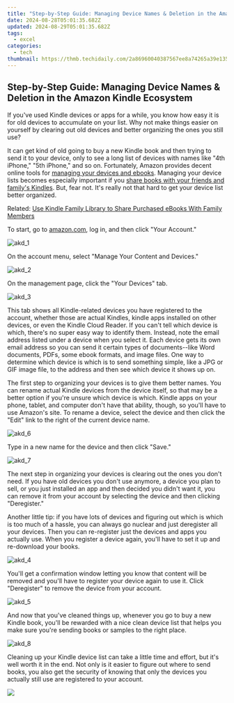 ```yaml
---
title: "Step-by-Step Guide: Managing Device Names & Deletion in the Amazon Kindle Ecosystem"
date: 2024-08-28T05:01:35.682Z
updated: 2024-08-29T05:01:35.682Z
tags:
  - excel
categories:
  - tech
thumbnail: https://thmb.techidaily.com/2a86960040387567ee8a74265a39e135c9493f594810dac12c910c9d9ffd0bfb.jpg
---
```


## Step-by-Step Guide: Managing Device Names & Deletion in the Amazon Kindle Ecosystem

If you've used Kindle devices or apps for a while, you know how easy it is for old devices to accumulate on your list. Why not make things easier on yourself by clearing out old devices and better organizing the ones you still use?

 It can get kind of old going to buy a new Kindle book and then trying to send it to your device, only to see a long list of devices with names like "4th iPhone," "5th iPhone," and so on. Fortunately, Amazon provides decent online tools for [managing your devices and ebooks](https://some-knowledge.techidaily.com/in-2024-how-to-upgrade-your-mac-with-macos-sierra-simplified/). Managing your device lists becomes especially important if you [share books with your friends and family's Kindles](https://fox-blue.techidaily.com/new-the-ultimate-guide-capturing-internet-radio-with-14-methods-for-2024/). But, fear not. It's really not that hard to get your device list better organized.

Related: [Use Kindle Family Library to Share Purchased eBooks With Family Members](https://youtube-data.techidaily.com/onomy-gurus-essential-chefs-to-subscribe-to/) 

 To start, go to [amazon.com](https://www.amazon.com/?tag=hotoge-20&ascsubtag=UUhtgUeUpU218160&asc%5Frefurl=https%3A%2F%2Fwww.howtogeek.com%2F266772%2Fhow-to-rename-and-remove-kindle-devices-on-your-amazon-account%2F&asc%5Fcampaign=Short-Term), log in, and then click "Your Account."

![akd_1](https://static1.howtogeekimages.com/wordpress/wp-content/uploads/2016/08/akd_1.png) 

 On the account menu, select "Manage Your Content and Devices."

![akd_2](https://static1.howtogeekimages.com/wordpress/wp-content/uploads/2016/08/akd_2.png) 

 On the management page, click the "Your Devices" tab.

![akd_3](https://static1.howtogeekimages.com/wordpress/wp-content/uploads/2016/08/akd_3.png) 

 This tab shows all Kindle-related devices you have registered to the account, whether those are actual Kindles, kindle apps installed on other devices, or even the Kindle Cloud Reader. If you can't tell which device is which, there's no super easy way to identify them. Instead, note the email address listed under a device when you select it. Each device gets its own email address so you can send it certain types of documents--like Word documents, PDFs, some ebook formats, and image files. One way to determine which device is which is to send something simple, like a JPG or GIF image file, to the address and then see which device it shows up on.

 The first step to organizing your devices is to give them better names. You can rename actual Kindle devices from the device itself, so that may be a better option if you're unsure which device is which. Kindle apps on your phone, tablet, and computer don't have that ability, though, so you'll have to use Amazon's site. To rename a device, select the device and then click the "Edit" link to the right of the current device name.

![akd_6](https://static1.howtogeekimages.com/wordpress/wp-content/uploads/2016/08/akd_6.png) 

 Type in a new name for the device and then click "Save."

![akd_7](https://static1.howtogeekimages.com/wordpress/wp-content/uploads/2016/08/akd_7.png) 

 The next step in organizing your devices is clearing out the ones you don't need. If you have old devices you don't use anymore, a device you plan to sell, or you just installed an app and then decided you didn't want it, you can remove it from your account by selecting the device and then clicking "Deregister."

 Another little tip: if you have lots of devices and figuring out which is which is too much of a hassle, you can always go nuclear and just deregister all your devices. Then you can re-register just the devices and apps you actually use. When you register a device again, you'll have to set it up and re-download your books.

![akd_4](https://static1.howtogeekimages.com/wordpress/wp-content/uploads/2016/08/akd_4-1.png) 

 You'll get a confirmation window letting you know that content will be removed and you'll have to register your device again to use it. Click "Deregister" to remove the device from your account.

![akd_5](https://static1.howtogeekimages.com/wordpress/wp-content/uploads/2016/08/akd_5.png) 

 And now that you've cleaned things up, whenever you go to buy a new Kindle book, you'll be rewarded with a nice clean device list that helps you make sure you're sending books or samples to the right place.

![akd_8](https://static1.howtogeekimages.com/wordpress/wp-content/uploads/2016/08/akd_8.png) 

 Cleaning up your Kindle device list can take a little time and effort, but it's well worth it in the end. Not only is it easier to figure out where to send books, you also get the security of knowing that only the devices you actually still use are registered to your account.

<ins class="adsbygoogle"
     style="display:block"
     data-ad-format="autorelaxed"
     data-ad-client="ca-pub-7571918770474297"
     data-ad-slot="1223367746"></ins>



<ins class="adsbygoogle"
     style="display:block"
     data-ad-client="ca-pub-7571918770474297"
     data-ad-slot="8358498916"
     data-ad-format="auto"
     data-full-width-responsive="true"></ins>



<!-- affiliate ads begin -->
<a href="https://shop.mondly.com/affiliate.php?ACCOUNT=ATISTUDI&AFFILIATE=108875&PATH=https%3A%2F%2Fwww.mondly.com%3FAFFILIATE%3D108875%26RESOURCE%3D%2BGeneral%2B970x90%2B"><img src="https://secure.avangate.com/images/merchant/69c418c33ec2e1a4267fa9bb77fa1428/general-970x90.gif" border="0"></a>
<!-- affiliate ads end -->